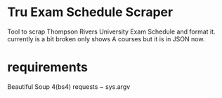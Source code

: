 # Tru Exam Schedule Scraper
Tool to scrap Thompson Rivers University Exam Schedule and format it. currently is a bit broken only shows A courses but it is in JSON now.
# requirements
 Beautiful Soup 4(bs4) 
 requests
 ~
 sys.argv
